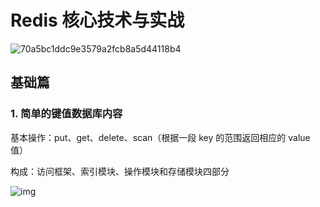 # Redis 核心技术与实战

![70a5bc1ddc9e3579a2fcb8a5d44118b4](D:\project\笔记\数据库\pic\70a5bc1ddc9e3579a2fcb8a5d44118b4.jpeg)

## 基础篇

### 1. 简单的键值数据库内容

基本操作：put、get、delete、scan（根据一段 key 的范围返回相应的 value 值）

构成：访问框架、索引模块、操作模块和存储模块四部分

![img](D:\project\笔记\数据库\pic\30e0e0eb0b475e6082dd14e63c13ed44.jpg)
